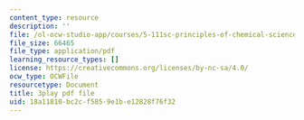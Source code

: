 ```yaml
---
content_type: resource
description: ''
file: /ol-ocw-studio-app/courses/5-111sc-principles-of-chemical-science-fall-2014/18a11810bc2cf5859e1be12828f76f32_V-RPM3e8Ws0.pdf
file_size: 66465
file_type: application/pdf
learning_resource_types: []
license: https://creativecommons.org/licenses/by-nc-sa/4.0/
ocw_type: OCWFile
resourcetype: Document
title: 3play pdf file
uid: 18a11810-bc2c-f585-9e1b-e12828f76f32
---
```

